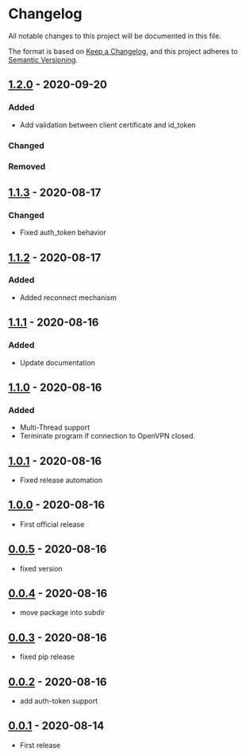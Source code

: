 # Changelog

All notable changes to this project will be documented in this file.

The format is based on [Keep a Changelog](https://keepachangelog.com/en/1.0.0/),
and this project adheres to [Semantic Versioning](https://semver.org/spec/v2.0.0.html).

## [1.2.0] - 2020-09-20

### Added

- Add validation between client certificate and id_token

### Changed

### Removed

## [1.1.3] - 2020-08-17

### Changed

- Fixed auth_token behavior

## [1.1.2] - 2020-08-17

### Added

- Added reconnect mechanism

## [1.1.1] - 2020-08-16

### Added

- Update documentation

## [1.1.0] - 2020-08-16

### Added

- Multi-Thread support
- Terminate program if connection to OpenVPN closed.

## [1.0.1] - 2020-08-16

- Fixed release automation

## [1.0.0] - 2020-08-16

- First official release

## [0.0.5] - 2020-08-16

- fixed version

## [0.0.4] - 2020-08-16

- move package into subdir

## [0.0.3] - 2020-08-16

- fixed pip release

## [0.0.2] - 2020-08-16

- add auth-token support

## [0.0.1] - 2020-08-14

- First release

[unreleased]: https://github.com/jkroepke/openvpn-auth-azure-ad/compare/v1.1.3...HEAD
[1.2.0]: https://github.com/jkroepke/openvpn-auth-azure-ad/releases/tag/v1.1.3
[1.1.3]: https://github.com/jkroepke/openvpn-auth-azure-ad/releases/tag/v1.1.3
[1.1.2]: https://github.com/jkroepke/openvpn-auth-azure-ad/releases/tag/v1.1.2
[1.1.1]: https://github.com/jkroepke/openvpn-auth-azure-ad/releases/tag/v1.1.1
[1.1.0]: https://github.com/jkroepke/openvpn-auth-azure-ad/releases/tag/v1.1.0
[1.0.1]: https://github.com/jkroepke/openvpn-auth-azure-ad/releases/tag/v1.0.1
[1.0.0]: https://github.com/jkroepke/openvpn-auth-azure-ad/releases/tag/v1.0.0
[0.0.5]: https://github.com/jkroepke/openvpn-auth-azure-ad/releases/tag/v0.0.5
[0.0.4]: https://github.com/jkroepke/openvpn-auth-azure-ad/releases/tag/v0.0.4
[0.0.3]: https://github.com/jkroepke/openvpn-auth-azure-ad/releases/tag/v0.0.3
[0.0.2]: https://github.com/jkroepke/openvpn-auth-azure-ad/releases/tag/v0.0.2
[0.0.1]: https://github.com/jkroepke/openvpn-auth-azure-ad/releases/tag/v0.0.1
